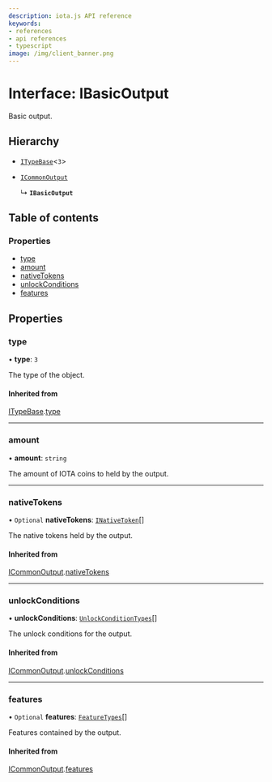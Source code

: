 ```yaml
---
description: iota.js API reference
keywords:
- references
- api references
- typescript
image: /img/client_banner.png
---
```

# Interface: IBasicOutput

Basic output.

## Hierarchy

- [`ITypeBase`](ITypeBase.md)<``3``\>

- [`ICommonOutput`](ICommonOutput.md)

  ↳ **`IBasicOutput`**

## Table of contents

### Properties

- [type](IBasicOutput.md#type)
- [amount](IBasicOutput.md#amount)
- [nativeTokens](IBasicOutput.md#nativetokens)
- [unlockConditions](IBasicOutput.md#unlockconditions)
- [features](IBasicOutput.md#features)

## Properties

### type

• **type**: ``3``

The type of the object.

#### Inherited from

[ITypeBase](ITypeBase.md).[type](ITypeBase.md#type)

___

### amount

• **amount**: `string`

The amount of IOTA coins to held by the output.

___

### nativeTokens

• `Optional` **nativeTokens**: [`INativeToken`](INativeToken.md)[]

The native tokens held by the output.

#### Inherited from

[ICommonOutput](ICommonOutput.md).[nativeTokens](ICommonOutput.md#nativetokens)

___

### unlockConditions

• **unlockConditions**: [`UnlockConditionTypes`](../api_ref.md#unlockconditiontypes)[]

The unlock conditions for the output.

#### Inherited from

[ICommonOutput](ICommonOutput.md).[unlockConditions](ICommonOutput.md#unlockconditions)

___

### features

• `Optional` **features**: [`FeatureTypes`](../api_ref.md#featuretypes)[]

Features contained by the output.

#### Inherited from

[ICommonOutput](ICommonOutput.md).[features](ICommonOutput.md#features)
